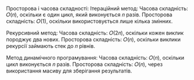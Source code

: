 Просторова і часова складності:
Ітераційний метод:
Часова складність: 
𝑂(𝑛), оскільки є один цикл, який виконується 𝑛 разів.
Просторова складність: 
𝑂(1), оскільки використовується лише кілька змінних.

Рекурсивний метод:
Часова складність: 
𝑂(2𝑛), оскільки кожен виклик породжує два нових.
Просторова складність: 
𝑂(𝑛), оскільки виклики рекурсії займають стек до 𝑛 рівнів.

Метод динамічного програмування:
Часова складність: 
𝑂(𝑛), оскільки цикл виконується 𝑛 разів.
Просторова складність: 
𝑂(𝑛), через використання масиву для зберігання результатів.
